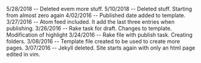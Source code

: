 5/28/2018 -- Deleted evem more stuff. 
5/10/2018 -- Deleted stuff. Starting from almost zero again
4/02/2016 -- Published date added to template.
3/27/2016 -- Atom feed included. It add the last three entries when publishing.
3/26/2016 -- Rake task for draft. Changes to template. Modification of highlight
3/24/2016 -- Rake file with publish task. Creating folders. 
3/08/2016 -- Template file created to be used to create more pages.
3/07/2016 -- Jekyll deleted. Site starts again with only an html page edited in vim.

